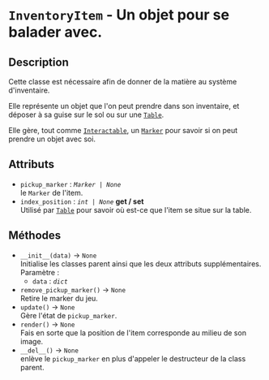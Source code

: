 # `InventoryItem` - Un objet pour se balader avec.

## Description

Cette classe est nécessaire afin de donner de la matière au système d'inventaire.

Elle représente un objet que l'on peut prendre dans son inventaire, et déposer à sa guise sur le sol ou sur une [`Table`](table.md).

Elle gère, tout comme [`Interactable`](../basics/interactable.md), un [`Marker`](../../ui/marker.md) pour savoir si on peut prendre un objet avec soi.

## Attributs
- `pickup_marker` : *`Marker | None`* \
  le `Marker` de l'item.
- `index_position` : *`int | None`* **get / set** \
  Utilisé par [`Table`](table.md) pour savoir où est-ce que l'item se situe sur la table.

## Méthodes
- `__init__(data)` &rarr; `None` \
  Initialise les classes parent ainsi que les deux attributs supplémentaires.
  Paramètre :
  * `data` : *`dict`*
- `remove_pickup_marker()` &rarr; `None` \
  Retire le marker du jeu.
- `update()` &rarr; `None` \
  Gère l'état de `pickup_marker`.
- `render()` &rarr; `None` \
  Fais en sorte que la position de l'item corresponde au milieu de son image.
- `__del__()` &rarr; `None` \
  enlève le `pickup_marker` en plus d'appeler le destructeur de la class parent.
